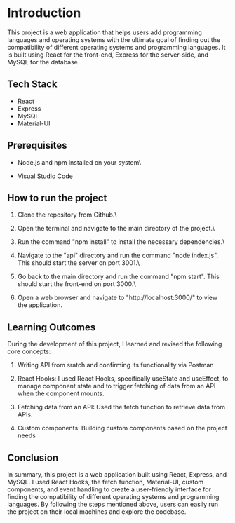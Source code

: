 # Introduction

This project is a web application that helps users add programming languages and operating systems with the ultimate goal of finding out the compatibility of different operating systems and programming languages. It is built using React for the front-end, Express for the server-side, and MySQL for the database.

## Tech Stack

- React
- Express
- MySQL
- Material-UI

## Prerequisites

- Node.js and npm installed on your system\

- Visual Studio Code


## How to run the project

1. Clone the repository from Github.\

2. Open the terminal and navigate to the main directory of the project.\

3. Run the command "npm install" to install the necessary dependencies.\

4. Navigate to the "api" directory and run the command "node index.js". This should start the server on port 3001.\

5. Go back to the main directory and run the command "npm start". This should start the front-end on port 3000.\

6. Open a web browser and navigate to "http://localhost:3000/" to view the application.

## Learning Outcomes

During the development of this project, I learned and revised the following core concepts:

1. Writing API from sratch and confirming its functionality via Postman

2. React Hooks: I used React Hooks, specifically useState and useEffect, to manage component state and to trigger fetching of data from an API when the component mounts.

3. Fetching data from an API: Used the fetch function to retrieve data from APIs.

4. Custom components: Building custom components based on the project needs

## Conclusion

In summary, this project is a web application built using React, Express, and MySQL. I used React Hooks, the fetch function, Material-UI, custom components, and event handling to create a user-friendly interface for finding the compatibility of different operating systems and programming languages. By following the steps mentioned above, users can easily run the project on their local machines and explore the codebase.